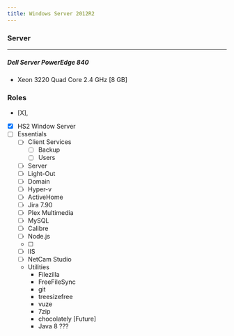 ```yaml
---
title: Windows Server 2012R2
---
```

### Server
---

##### Dell Server PowerEdge 840
- Xeon 3220 Quad Core  2.4 GHz [8 GB]
### Roles
* \[X],
- [X] HS2 Window Server
 - [ ] Essentials
	- [ ] Client Services
		- [ ] Backup
		- [ ] Users
	- [ ] Server
	- [ ] Light-Out
	- [ ] Domain
	- [ ] Hyper-v
	- [ ] ActiveHome
	- [ ] Jira 7.90
	- [ ] Plex Multimedia
	- [ ] MySQL
	- [ ] Calibre
	- [ ] Node.js
	- [ ] 
	- [ ] IIS
	- [ ] NetCam Studio
	- Utilities
		- Filezilla
		- FreeFileSync
		- git
		- treesizefree
		- vuze
		- 7zip
		- chocolately [Future]
		- Java 8 ???
